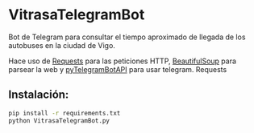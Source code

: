 # VitrasaTelegramBot
Bot de Telegram para consultar el tiempo aproximado de llegada de los autobuses en la ciudad de Vigo.

Hace uso de [Requests](http://docs.python-requests.org/en/master/) para las peticiones HTTP, [BeautifulSoup](https://www.crummy.com/software/BeautifulSoup/) para parsear la web y [pyTelegramBotAPI](https://github.com/eternnoir/pyTelegramBotAPI) para usar telegram.
Requests

## Instalación:

```bash
pip install -r requirements.txt
python VitrasaTelegramBot.py
```
